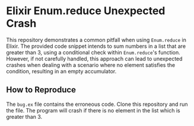 # Elixir Enum.reduce Unexpected Crash

This repository demonstrates a common pitfall when using `Enum.reduce` in Elixir. The provided code snippet intends to sum numbers in a list that are greater than 3, using a conditional check within `Enum.reduce`'s function. However, if not carefully handled, this approach can lead to unexpected crashes when dealing with a scenario where no element satisfies the condition, resulting in an empty accumulator.

## How to Reproduce

The `bug.ex` file contains the erroneous code. Clone this repository and run the file.  The program will crash if there is no element in the list which is greater than 3.